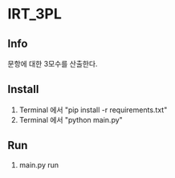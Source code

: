 # IRT_3PL

## Info
문항에 대한 3모수를 산출한다.

## Install
1. Terminal 에서 "pip install -r requirements.txt"
2. Terminal 에서 "python main.py"

## Run
1. main.py run
